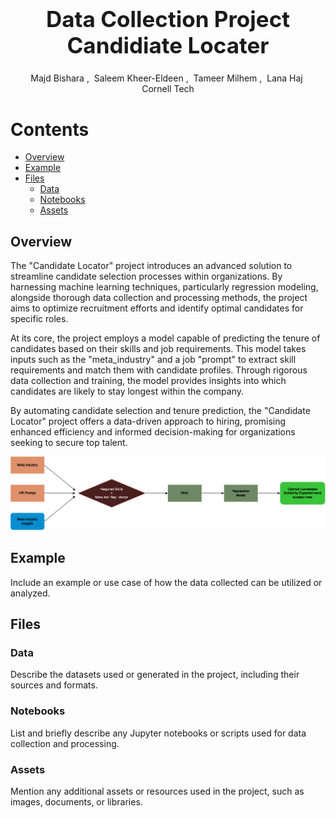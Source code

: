 <h1 align='center' style="text-align:center; font-weight:bold; font-size:2.5em"> Data Collection Project<br>Candidiate Locater</h1>

<p align='center' style="text-align:center;font-size:1em;">
    <a>Majd Bishara</a>&nbsp;,&nbsp;
    <a>Saleem Kheer-Eldeen</a>&nbsp;,&nbsp;
    <a>Tameer Milhem</a>&nbsp;,&nbsp;
    <a>Lana Haj</a>&nbsp;
    <br/> 
    Cornell Tech<br/> 
    
</p>



# Contents

- [Overview](#overview)
- [Example](#example)
- [Files](#files)
  - [Data](#data)
  - [Notebooks](#notebooks)
  - [Assets](#assets)

## Overview

The "Candidate Locator" project introduces an advanced solution to streamline candidate selection processes within organizations. By harnessing machine learning techniques, particularly regression modeling, alongside thorough data collection and processing methods, the project aims to optimize recruitment efforts and identify optimal candidates for specific roles.

At its core, the project employs a model capable of predicting the tenure of candidates based on their skills and job requirements. This model takes inputs such as the "meta_industry" and a job "prompt" to extract skill requirements and match them with candidate profiles. Through rigorous data collection and training, the model provides insights into which candidates are likely to stay longest within the company.

By automating candidate selection and tenure prediction, the "Candidate Locator" project offers a data-driven approach to hiring, promising enhanced efficiency and informed decision-making for organizations seeking to secure top talent.

![Pipeline](data/assets/Pipeline.png)

## Example

Include an example or use case of how the data collected can be utilized or analyzed.

## Files

### Data

Describe the datasets used or generated in the project, including their sources and formats.

### Notebooks

List and briefly describe any Jupyter notebooks or scripts used for data collection and processing.

### Assets

Mention any additional assets or resources used in the project, such as images, documents, or libraries.
